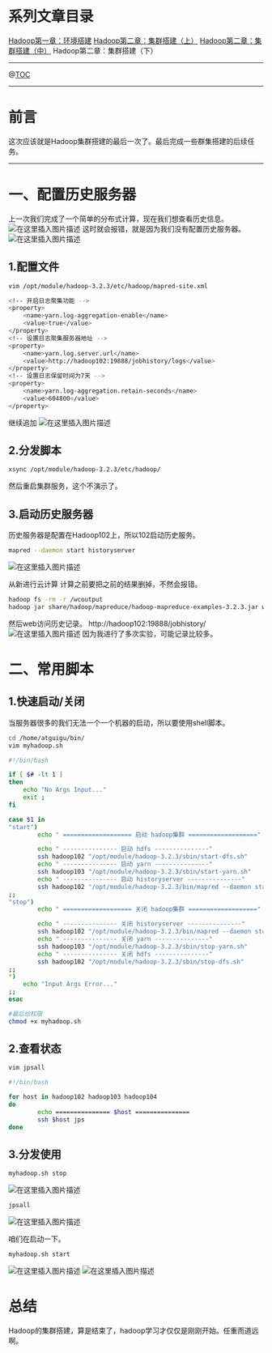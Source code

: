 # 系列文章目录
[Hadoop第一章：环境搭建](https://blog.csdn.net/weixin_50835854/article/details/124135328)
[Hadoop第二章：集群搭建（上）](https://blog.csdn.net/weixin_50835854/article/details/124152234?spm=1001.2014.3001.5501)
[Hadoop第二章：集群搭建（中）](https://blog.csdn.net/weixin_50835854/article/details/124194723)
Hadoop第二章：集群搭建（下）


---

@[TOC](文章目录)

---

# 前言
这次应该就是Hadoop集群搭建的最后一次了。最后完成一些群集搭建的后续任务。

---


# 一、配置历史服务器
上一次我们完成了一个简单的分布式计算，现在我们想查看历史信息。
![在这里插入图片描述](https://img-blog.csdnimg.cn/c2c620b3bb0e49beb817e01077e597f5.png?x-oss-process=image/watermark,type_d3F5LXplbmhlaQ,shadow_50,text_Q1NETiBA6LaF5ZOlLS0=,size_20,color_FFFFFF,t_70,g_se,x_16)
这时就会报错，就是因为我们没有配置历史服务器。
![在这里插入图片描述](https://img-blog.csdnimg.cn/69f1d66ec296471983e971090a3f7630.png?x-oss-process=image/watermark,type_d3F5LXplbmhlaQ,shadow_50,text_Q1NETiBA6LaF5ZOlLS0=,size_20,color_FFFFFF,t_70,g_se,x_16)
## 1.配置文件

```bash
vim /opt/module/hadoop-3.2.3/etc/hadoop/mapred-site.xml 

<!-- 开启日志聚集功能 -->
<property>
    <name>yarn.log-aggregation-enable</name>
    <value>true</value>
</property>
<!-- 设置日志聚集服务器地址 -->
<property>  
    <name>yarn.log.server.url</name>  
    <value>http://hadoop102:19888/jobhistory/logs</value>
</property>
<!-- 设置日志保留时间为7天 -->
<property>
    <name>yarn.log-aggregation.retain-seconds</name>
    <value>604800</value>
</property>
```
继续追加
![在这里插入图片描述](https://img-blog.csdnimg.cn/2c13328c44c94a6bbfb23172d9b833be.png?x-oss-process=image/watermark,type_d3F5LXplbmhlaQ,shadow_50,text_Q1NETiBA6LaF5ZOlLS0=,size_20,color_FFFFFF,t_70,g_se,x_16)
## 2.分发脚本

```bash
xsync /opt/module/hadoop-3.2.3/etc/hadoop/
```
然后重启集群服务，这个不演示了。
## 3.启动历史服务器
历史服务器是配置在Hadoop102上，所以102启动历史服务。
```bash
mapred --daemon start historyserver
```
![在这里插入图片描述](https://img-blog.csdnimg.cn/65a379d6c03f418f89ac73906f105164.png?x-oss-process=image/watermark,type_d3F5LXplbmhlaQ,shadow_50,text_Q1NETiBA6LaF5ZOlLS0=,size_20,color_FFFFFF,t_70,g_se,x_16)

从新进行云计算
计算之前要把之前的结果删掉，不然会报错。

```bash
hadoop fs -rm -r /wcoutput
hadoop jar share/hadoop/mapreduce/hadoop-mapreduce-examples-3.2.3.jar wordcount /wcinput /wcoutput
```
然后web访问历史记录。
http://hadoop102:19888/jobhistory/
![在这里插入图片描述](https://img-blog.csdnimg.cn/4e960afe09f640f6b45fafb2b3f8bdac.png?x-oss-process=image/watermark,type_d3F5LXplbmhlaQ,shadow_50,text_Q1NETiBA6LaF5ZOlLS0=,size_20,color_FFFFFF,t_70,g_se,x_16)
因为我进行了多次实验，可能记录比较多。


# 二、常用脚本
## 1.快速启动/关闭
当服务器很多的我们无法一个一个机器的启动，所以要使用shell脚本。

```bash
cd /home/atguigu/bin/
vim myhadoop.sh

#!/bin/bash

if [ $# -lt 1 ]
then
    echo "No Args Input..."
    exit ;
fi

case $1 in
"start")
        echo " =================== 启动 hadoop集群 ==================="

        echo " --------------- 启动 hdfs ---------------"
        ssh hadoop102 "/opt/module/hadoop-3.2.3/sbin/start-dfs.sh"
        echo " --------------- 启动 yarn ---------------"
        ssh hadoop103 "/opt/module/hadoop-3.2.3/sbin/start-yarn.sh"
        echo " --------------- 启动 historyserver ---------------"
        ssh hadoop102 "/opt/module/hadoop-3.2.3/bin/mapred --daemon start historyserver"
;;
"stop")
        echo " =================== 关闭 hadoop集群 ==================="

        echo " --------------- 关闭 historyserver ---------------"
        ssh hadoop102 "/opt/module/hadoop-3.2.3/bin/mapred --daemon stop historyserver"
        echo " --------------- 关闭 yarn ---------------"
        ssh hadoop103 "/opt/module/hadoop-3.2.3/sbin/stop-yarn.sh"
        echo " --------------- 关闭 hdfs ---------------"
        ssh hadoop102 "/opt/module/hadoop-3.2.3/sbin/stop-dfs.sh"
;;
*)
    echo "Input Args Error..."
;;
esac

#最后给权限
chmod +x myhadoop.sh
```

## 2.查看状态

```bash
vim jpsall

#!/bin/bash

for host in hadoop102 hadoop103 hadoop104
do
        echo =============== $host ===============
        ssh $host jps
done

```
## 3.分发使用

```bash
myhadoop.sh stop
```
![在这里插入图片描述](https://img-blog.csdnimg.cn/fc2c931272c740e3b85273ec9b518359.png?x-oss-process=image/watermark,type_d3F5LXplbmhlaQ,shadow_50,text_Q1NETiBA6LaF5ZOlLS0=,size_20,color_FFFFFF,t_70,g_se,x_16)

```bash
jpsall
```
![在这里插入图片描述](https://img-blog.csdnimg.cn/3c200bcf9e11427482b90a6330cd2de0.png)

咱们在启动一下。

```bash
myhadoop.sh start
```
![在这里插入图片描述](https://img-blog.csdnimg.cn/b8a9a83163ea4fc5815adc6f96cc23b3.png)
![在这里插入图片描述](https://img-blog.csdnimg.cn/30cbed7d39914d53b5fe20519703f3c2.png?x-oss-process=image/watermark,type_d3F5LXplbmhlaQ,shadow_50,text_Q1NETiBA6LaF5ZOlLS0=,size_18,color_FFFFFF,t_70,g_se,x_16)

# 总结
Hadoop的集群搭建，算是结束了，hadoop学习才仅仅是刚刚开始。任重而道远啊。